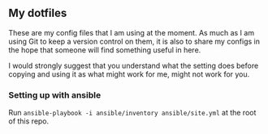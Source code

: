 ## My dotfiles

These are my config files that I am using at the moment. As much as I am using
Git to keep a version control on them, it is also to share my configs in the
hope that someone will find something useful in here.

I would strongly suggest that you understand what the setting does before
copying and using it as what might work for me, might not work for you.

### Setting up with ansible

Run ```ansible-playbook -i ansible/inventory ansible/site.yml``` at
the root of this repo.
